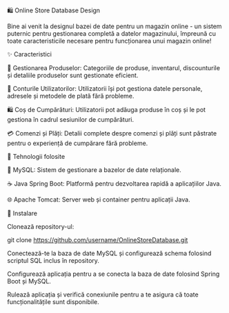 🛍️ Online Store Database Design

Bine ai venit la designul bazei de date pentru un magazin online - un sistem puternic pentru gestionarea completă a datelor magazinului, împreună cu toate caracteristicile necesare pentru funcționarea unui magazin online!

✨ Caracteristici

  🛒 Gestionarea Produselor: Categoriile de produse, inventarul, discounturile și detaliile produselor sunt gestionate eficient.

  👥 Conturile Utilizatorilor: Utilizatorii își pot gestiona datele personale, adresele și metodele de plată fără probleme.

  🛍️ Coș de Cumpărături: Utilizatorii pot adăuga produse în coș și le pot gestiona în cadrul sesiunilor de cumpărături.

  💳 Comenzi și Plăți: Detalii complete despre comenzi și plăți sunt păstrate pentru o experiență de cumpărare fără probleme.

🔧 Tehnologii folosite

  💾 MySQL: Sistem de gestionare a bazelor de date relaționale.

  ☕ Java Spring Boot: Platformă pentru dezvoltarea rapidă a aplicațiilor Java.

  🌐 Apache Tomcat: Server web și container pentru aplicații Java.

🚀 Instalare

  Clonează repository-ul:

  git clone https://github.com/username/OnlineStoreDatabase.git

  Conectează-te la baza de date MySQL și configurează schema folosind scriptul SQL inclus în repository.

  Configurează aplicația pentru a se conecta la baza de date folosind Spring Boot și MySQL.

  Rulează aplicația și verifică conexiunile pentru a te asigura că toate funcționalitățile sunt disponibile.
